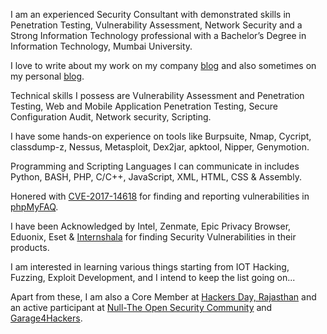 I am an experienced Security Consultant with demonstrated skills in Penetration Testing, Vulnerability Assessment, Network Security and a Strong Information Technology professional with a Bachelor’s Degree in Information Technology, Mumbai University.

I love to write about my work on my company [blog](http://blog.securelayer7.net/author/ishaq/) and also sometimes on my personal [blog](https://securityprince.blogspot.in/).

Technical skills I possess are Vulnerability Assessment and Penetration Testing, Web and Mobile Application Penetration Testing, Secure Configuration Audit, Network security, Scripting.

I have some hands-on experience on tools like Burpsuite, Nmap, Cycript, classdump-z, Nessus, Metasploit, Dex2jar, apktool, Nipper, Genymotion.

Programming and Scripting Languages I can communicate in includes Python, BASH, PHP, C/C++, JavaScript, XML, HTML, CSS & Assembly.

Honered with [CVE-2017-14618](http://cve.mitre.org/cgi-bin/cvename.cgi?name=CVE-2017-14618) for finding and reporting vulnerabilities in [phpMyFAQ](www.phpmyfaq.de).

I have been Acknowledged by Intel, Zenmate, Epic Privacy Browser, Eduonix, Eset & [Internshala](https://internshala.com/hall_of_fame) for finding Security Vulnerabilities in their products.

I am interested in learning various things starting from IOT Hacking, Fuzzing, Exploit Development, and I intend to keep the list going on...

Apart from these, I am also a Core Member at [Hackers Day, Rajasthan](https://www.hackersday.org/rajasthan/team) and an active participant at [Null-The Open Security Community](https://null.co.in/) and [Garage4Hackers](http://garage4hackers.com).
